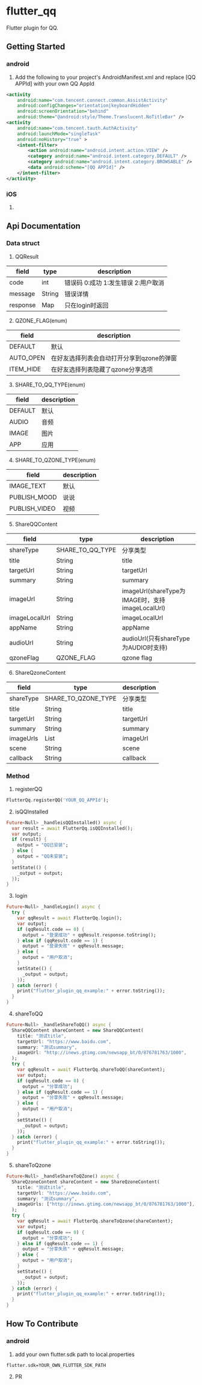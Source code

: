# flutter_qq

Flutter plugin for QQ.

## Getting Started
### android
1. Add the following to your project's AndroidManifest.xml and replace [QQ APPId] with your own QQ AppId
``` xml
<activity
    android:name="com.tencent.connect.common.AssistActivity"
    android:configChanges="orientation|keyboardHidden"
    android:screenOrientation="behind"
    android:theme="@android:style/Theme.Translucent.NoTitleBar" />
<activity
    android:name="com.tencent.tauth.AuthActivity"
    android:launchMode="singleTask"
    android:noHistory="true" >
    <intent-filter>
        <action android:name="android.intent.action.VIEW" />
        <category android:name="android.intent.category.DEFAULT" />
        <category android:name="android.intent.category.BROWSABLE" />
        <data android:scheme="[QQ APPId]" />
    </intent-filter>
</activity>
```

### iOS
1. 

## Api Documentation
### Data struct
1. QQResult

|field|type|description|
|-----|----|-----------|
|code|int|错误码 0:成功 1:发生错误 2:用户取消|
|message|String|错误详情|
|response|Map|只在login时返回|

2. QZONE_FLAG(enum)

|field|description|
|-----|-----------|
|DEFAULT|默认|
|AUTO_OPEN|在好友选择列表会自动打开分享到qzone的弹窗|
|ITEM_HIDE|在好友选择列表隐藏了qzone分享选项|

3. SHARE_TO_QQ_TYPE(enum)

|field|description|
|-----|-----------|
|DEFAULT|默认|
|AUDIO|音频|
|IMAGE|图片|
|APP|应用|

4. SHARE_TO_QZONE_TYPE(enum)

|field|description|
|-----|-----------|
|IMAGE_TEXT|默认|
|PUBLISH_MOOD|说说|
|PUBLISH_VIDEO|视频|

5. ShareQQContent

|field|type|description|
|-----|----|-----------|
|shareType|SHARE_TO_QQ_TYPE|分享类型|
|title|String|title|
|targetUrl|String|targetUrl|
|summary|String|summary|
|imageUrl|String|imageUrl(shareType为IMAGE时，支持imageLocalUrl)|
|imageLocalUrl|String|imageLocalUrl|
|appName|String|appName|
|audioUrl|String|audioUrl(只有shareType为AUDIO时支持)|
|qzoneFlag|QZONE_FLAG|qzone flag|

6. ShareQzoneContent

|field|type|description|
|-----|----|-----------|
|shareType|SHARE_TO_QZONE_TYPE|分享类型|
|title|String|title|
|targetUrl|String|targetUrl|
|summary|String|summary|
|imageUrls|List<String>|imageUrl|
|scene|String|scene|
|callback|String|callback|

### Method
1. registerQQ
``` dart
FlutterQq.registerQQ('YOUR_QQ_APPId');
```

2. isQQInstalled
``` dart
Future<Null> _handleisQQInstalled() async {
  var result = await FlutterQq.isQQInstalled();
  var output;
  if (result) {
    output = "QQ已安装";
  } else {
    output = "QQ未安装";
  }
  setState(() {
    _output = output;
  });
}
```

3. login
``` dart
Future<Null> _handleLogin() async {
  try {
    var qqResult = await FlutterQq.login();
    var output;
    if (qqResult.code == 0) {
      output = "登录成功" + qqResult.response.toString();
    } else if (qqResult.code == 1) {
      output = "登录失败" + qqResult.message;
    } else {
      output = "用户取消";
    }
    setState(() {
      _output = output;
    });
  } catch (error) {
    print("flutter_plugin_qq_example:" + error.toString());
  }
}
```

4. shareToQQ
``` dart
Future<Null> _handleShareToQQ() async {
  ShareQQContent shareContent = new ShareQQContent(
    title: "测试title",
    targetUrl: "https://www.baidu.com",
    summary: "测试summary",
    imageUrl: "http://inews.gtimg.com/newsapp_bt/0/876781763/1000",
  );
  try {
    var qqResult = await FlutterQq.shareToQQ(shareContent);
    var output;
    if (qqResult.code == 0) {
      output = "分享成功";
    } else if (qqResult.code == 1) {
      output = "分享失败" + qqResult.message;
    } else {
      output = "用户取消";
    }
    setState(() {
      _output = output;
    });
  } catch (error) {
    print("flutter_plugin_qq_example:" + error.toString());
  }
}
```

5. shareToQzone
``` dart
Future<Null> _handleShareToQZone() async {
  ShareQzoneContent shareContent = new ShareQzoneContent(
    title: "测试title",
    targetUrl: "https://www.baidu.com",
    summary: "测试summary",
    imageUrls: ["http://inews.gtimg.com/newsapp_bt/0/876781763/1000"],
  );
  try {
    var qqResult = await FlutterQq.shareToQzone(shareContent);
    var output;
    if (qqResult.code == 0) {
      output = "分享成功";
    } else if (qqResult.code == 1) {
      output = "分享失败" + qqResult.message;
    } else {
      output = "用户取消";
    }
    setState(() {
      _output = output;
    });
  } catch (error) {
    print("flutter_plugin_qq_example:" + error.toString());
  }
}
```

## How To Contribute
### android
1. add your own flutter.sdk path to local.properties
```
flutter.sdk=YOUR_OWN_FLUTTER_SDK_PATH
```

2. PR